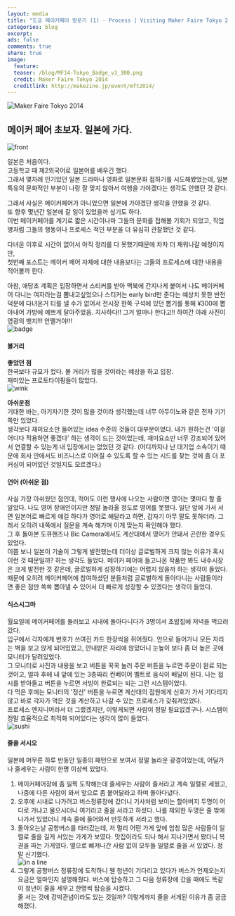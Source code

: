 ```yaml
---
layout: media
title: "도쿄 메이커페어 방문기 (1) - Process | Visiting Maker Faire Tokyo 2014!!"
categories: blog
excerpt:
ads: false
comments: true
share: true
image:
  feature: 
  teaser: /blog/MF14-Tokyo_Badge_v3_300.png
  credit: Maker Faire Tokyo 2014
  creditlink: http://makezine.jp/event/mft2014/
---
```


![Maker Faire Tokyo 2014](/images/blog/MF14-Tokyo_Badge_v3_300.png)

## 메이커 페어 초보자. 일본에 가다. #
![front](/images/blog/mft_in_front.jpg)

일본은 처음이다.  
고등학교 때 제2외국어로 일본어를 배우긴 했다.  
그래서 몇차례 인기있던 일본 드라마나 영화로 일본문화 접하기를 시도해봤었는데, 일본 특유의 문화적인 부분이 나랑 잘 맞지 않아서 여행을 가야겠다는 생각도 안했던 것 같다.  

그래서 사실은 메이커페어가 아니었으면 일본에 가야겠단 생각을 안했을 것 같다.  
또 향후 몇년간 일본에 갈 일이 있었을까 싶기도 하다.   
이번 메이커페어를 계기로 짧은 시간이나마 그들의 문화를 접해볼 기회가 되었고, 직업병처럼 그들의 행동이나 프로세스 적인 부분을 더 유심히 관찰했던 것 같다.  

다녀온 이후로 시간이 없어서 아직 정리를 다 못했기때문에 차차 더 채워나갈 예정이지만,  
첫번째 포스트는 메이커 페어 자체에 대한 내용보다는 그들의 프로세스에 대한 내용을 적어볼까 한다.  

아참, 애당초 계획은 입장하면서 스티커를 받아 맥북에 간지나게 붙여서 나도 메이커페어 다니는 여자라는걸 뽐내고싶었으나 스티커는 early bird만 준다는 예상치 못한 반전 덕분에 다녀온거 티를 낼 수가 없어서 전시장 한쪽 구석에 있던 뽑기를 통해 ¥300에 뽑아내어 가방에 예쁘게 달아주었음. 치사하다!! 그거 얼마나 한다고!! 하여간 아래 사진이 영광의 뱃지!!! 안뗄거야!!!   
![badge](/images/blog/mft_badge.jpg)


#### 볼거리 ####
**좋았던 점**  
한국보다 규모가 컸다. 볼 거리가 많을 것이라는 예상을 하고 입장.  
재미있는 프로토타이핑들이 많았다.  
![wink](/images/blog/mft_wink.jpg)

**아쉬운점**  
기대한 바는, 아기자기한 것이 많을 것이라 생각했는데 너무 아두이노와 같은 전자 기기쪽만 있었다.  
생각보다 재미요소만 들어있는 idea 수준의 것들이 대부분이었다. 내가 원하는건 '이걸 어디다 적용하면 좋겠다' 하는 생각이 드는 것이었는데, 재미요소만 너무 강조되어 있어서 연결할 수 있는게 내 입장에서는 없었던 것 같다. (어디까지나 난 대기업 소속이기 때문에 회사 안에서도 비즈니스로 이어질 수 있도록 할 수 있는 시드를 찾는 것에 좀 더 포커싱이 되어있던 것일지도 모르겠다.)  

#### 언어 (아쉬운 점) ####
사실 가장 아쉬웠던 점인데, 적어도 이런 행사에 나오는 사람이면 영어는 몇마디 할 줄 알았다. 나도 영어 장애인이지만 정말 놀라울 정도로 영어를 못했다. 일단 앞에 가서 서면 일본어로 빠르게 얘길 하다가 영어로 해달라고 하면, 갑자기 아무 말도 못하더라. 그래서 오히려 내쪽에서 질문을 계속 해가며 이게 맞는지 확인해야 했다.   
그 후 돌아본 도큐핸즈나 Bic Camera에서도 계산대에서 영어가 안돼서 곤란한 경우도 있었다.   
이쯤 보니 일본이 기술이 그렇게 발전했는데 더이상 글로벌하게 크지 않는 이유가 혹시 이런 것 때문일까? 하는 생각도 들었다. 메이커 페어에 들고나온 작품만 봐도 내수시장은 크게 발전한 것 같은데, 글로벌하게 성장하기에는 어렵지 않을까 하는 생각이 들었다.   
때문에 오히려 메이커페어에 참여하셨던 분들처럼 글로벌하게 돌아다니는 사람들이라면 좋은 점만 쏙쏙 뽑아낼 수 있어서 더 빠르게 성장할 수 있겠다는 생각이 들었다.  

#### 식스시그마 ####
월요일에 메이커페어를 둘러보고 시내에 돌아다니다가 3명이서 초밥집에 저녁을 먹으러 갔다.  
입구에서 각자에게 번호가 쓰여진 카드 한장씩을 쥐어줬다. 안으로 들어가니 모든 자리는 벽을 보고 앉게 되어있었고, 안내받은 자리에 앉았더니 눈높이 보다 좀 더 높은 곳에 모니터가 달려있었다.   
그 모니터로 사진과 내용을 보고 버튼을 꾹꾹 눌러 주문 버튼을 누르면 주문이 완료 되는 것이고, 얼마 후에 내 앞에 있는 3층짜리 컨베이어 벨트로 음식이 배달이 된다. 나는 접시를 받아들고 버튼을 누르면 서빙이 완료되는 되는 그런 시스템이었다.   
다 먹은 후에는 모니터의 '정산' 버튼을 누르면 계산대의 점원에게 신호가 가서 기다리지 않고 바로 각자가 먹은 것을 계산하고 나갈 수 있는 프로세스가 갖춰져있었다.   
프로세스 엔지니어라서 더 그랬겠지만, 이렇게되면 사람이 정말 필요없겠구나. 시스템이 정말 효율적으로 최적화 되어있다는 생각이 많이 들었다.  
![sushi](/images/blog/mft_sushi.jpg)

#### 줄을 서시오 ####
일본에 머무른 하루 반동안 일종의 패턴으로 보여서 정말 놀라운 광경이었는데, 어딜가나 줄세우는 사람이 한명 이상씩 있었다.  
1. 메이커페어장에 좀 일찍 도착해는데 줄세우는 사람이 줄서라고 계속 일렬로 세웠고, 나중에 다른 사람이 와서 앞으로 좀 붙어달라고 하며 돌아다녔다.   
2. 오후에 시내로 나가려고 버스정류장에 갔더니 기사처럼 보이는 할아버지 두명이 어디로 가냐고 물으시더니 여기라고 줄을 서라고 하셨다. 나를 제외한 두명은 줄 밖에 나가서 있었더니 계속 줄에 들어와서 반듯하게 서라고 했다.   
3. 돌아오는날 공항버스를 타러갔는데, 저 멀리 어떤 가게 앞에 엄청 많은 사람들이 일렬로 줄을 길게 서있는 가게가 보였다. 맛집이라도 되나 해서 지나가면서 봤더니 복권을 파는 가게였다. 옆으로 삐져나간 사람 없이 모두들 일렬로 줄을 서 있었다. 정말 신기했다.   
![in a line](/images/blog/mft_in_a_line.jpg)
4. 그렇게 공항버스 정류장에 도착하니 웬 청년이 기다리고 있다가 버스가 언제오는지 요금은 얼마인지 설명해줬다. 버스에 탑승하고 그 다음 정류장에 갔을 때에도 똑같이 청년이 줄을 세우고 한명씩 탑승을 시켰다.  
줄 서는 것에 강박관념이라도 있는 것일까? 이렇게까지 줄을 서게된 이유가 좀 궁금해졌다.



